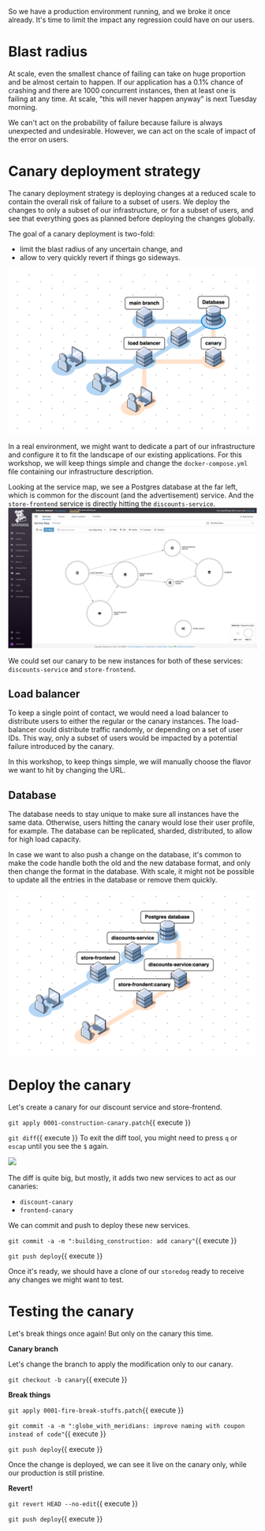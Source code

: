 So we have a production environment running, and we broke it once already.
It's time to limit the impact any regression could have on our users.

# Blast radius

At scale, even the smallest chance of failing can take on huge proportion and be almost certain to happen.
If our application has a 0.1% chance of crashing and there are 1000 concurrent instances, then at least one is failing at any time.
At scale, "this will never happen anyway" is next Tuesday morning.

We can't act on the probability of failure because failure is always unexpected and undesirable.
However, we can act on the scale of impact of the error on users.

# Canary deployment strategy

The canary deployment strategy is deploying changes at a reduced scale to contain the overall risk of failure to a subset of users.
We deploy the changes to only a subset of our infrastructure, or for a subset of users, and see that everything goes as planned before deploying the changes globally.

The goal of a canary deployment is two-fold:
- limit the blast radius of any uncertain change, and
- allow to very quickly revert if things go sideways.

![](assets/canary-deployment.png)

In a real environment, we might want to dedicate a part of our infrastructure and configure it to fit the landscape of our existing applications.
For this workshop, we will keep things simple and change the `docker-compose.yml` file containing our infrastructure description.

Looking at the service map, we see a Postgres database at the far left, which is common for the discount (and the advertisement) service.
And the `store-frontend` service is directly hitting the `discounts-service`.
![](assets/service-map.png)

We could set our canary to be new instances for both of these services: `discounts-service` and `store-frontend`.

## Load balancer

To keep a single point of contact, we would need a load balancer to distribute users to either the regular or the canary instances.
The load-balancer could distribute traffic randomly, or depending on a set of user IDs.
This way, only a subset of users would be impacted by a potential failure introduced by the canary.

In this workshop, to keep things simple, we will manually choose the flavor we want to hit by changing the URL.

## Database

The database needs to stay unique to make sure all instances have the same data.
Otherwise, users hitting the canary would lose their user profile, for example.
The database can be replicated, sharded, distributed, to allow for high load capacity.

In case we want to also push a change on the database, it's common to make the code handle both the old and the new database format, and only then change the format in the database.
With scale, it might not be possible to update all the entries in the database or remove them quickly.

![](assets/storedog-canary.png)

# Deploy the canary

Let's create a canary for our discount service and store-frontend.

`git apply 0001-construction-canary.patch`{{ execute }}

`git diff`{{ execute }}
To exit the diff tool, you might need to press `q` or `escap` until you see the `$` again.

![](assets/synthetics-canary-diff)

The diff is quite big, but mostly, it adds two new services to act as our canaries:
- `discount-canary`
- `frontend-canary`

We can commit and push to deploy these new services.

`git commit -a -m ":building_construction: add canary"`{{ execute }}

`git push deploy`{{ execute }}

Once it's ready, we should have a clone of our `storedog` ready to receive any changes we might want to test.

# Testing the canary

Let's break things once again!
But only on the canary this time.

**Canary branch**

Let's change the branch to apply the modification only to our canary.

`git checkout -b canary`{{ execute }}

**Break things**

`git apply 0001-fire-break-stuffs.patch`{{ execute }}

`git commit -a -m ":globe_with_meridians: improve naming with coupon instead of code"`{{ execute }}

`git push deploy`{{ execute }}

Once the change is deployed, we can see it live on the canary only, while our production is still pristine.

**Revert!**

`git revert HEAD --no-edit`{{ execute }}

`git push deploy`{{ execute }}

<!--

# Blue/green deployment

A simpler alternative to the canary deployment strategy is the Blue/green deployment strategy.
It consists of deploying both versions concurrently and switching the traffic from one version to the next.
It doesn't reduce the blast radius of a potential failure, but if anything goes sideways, reverting is still very fast.

Let's deploy a new environment for the canary!

> TODO I am not sure how best to "simulate" or provide two concurrently running environment.
I was thinking of modifying the docker-compose to have several replicas all pointing to the same database, and reloading only one of the replica with the new image.
We will have the attendee imagine a load balancer, pointing to these 2 replicas, one of which is the canary.
As we will operate on the discount services, it would mean spinning a canary front-end as well, though.

> TODO It might make more sense to move this step to after we have synthetics test running, as a part of deploying a change, maybe? But it might get confusing in the story: having the canary deployment in the middle of the end-to-end testing.

---

Fun fact (which is not so fun) the canary term comes from the canaries that miners used in coal mines to alert a potential indoor but toxic gas leaks. The canary would die first from asphyxia, alerting the miners of the gas leak.

# Digging In

You can adopt some strategies that start with the principles of canery development and then extend them:

- [Feature flags](https://featureflags.io) are a way to activate and show some features of an application only for a subset of users.
They are lightweight and fast to implement in your own codebase.
They come with some limitations, however, as they are only available from within the application.
It cannot protect from failures in the infrastructure, or bug crashing the application, even for users without the feature flags activated.

- Blue-green deployments are like canary deployments, but switching the whole traffic from one version to the other. A canary deployment is usually preferable because they are less risky.

- Rolling deployments are like canary deployments, but are performed by switching traffic progressively from one version to the next.
This practice is unrelated to the idea of keeping several versions of the same software system available.

-->